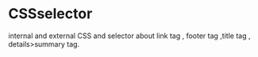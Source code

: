 # CSSselector
internal and external CSS and selector about link tag , footer tag ,title tag , details>summary tag.
